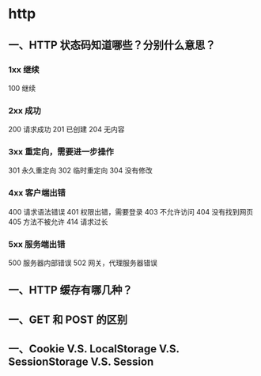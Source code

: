 # http

## 一、HTTP 状态码知道哪些？分别什么意思？

### 1xx 继续

100 继续

### 2xx 成功

200 请求成功
201 已创建
204 无内容

### 3xx 重定向，需要进一步操作

301 永久重定向
302 临时重定向
304 没有修改

### 4xx 客户端出错

400 请求语法错误
401 权限出错，需要登录
403 不允许访问
404 没有找到网页
405 方法不被允许
414 请求过长

### 5xx 服务端出错

500 服务器内部错误
502 网关，代理服务器错误

## 一、HTTP 缓存有哪几种？

## 一、GET 和 POST 的区别

## 一、Cookie V.S. LocalStorage V.S. SessionStorage V.S. Session
